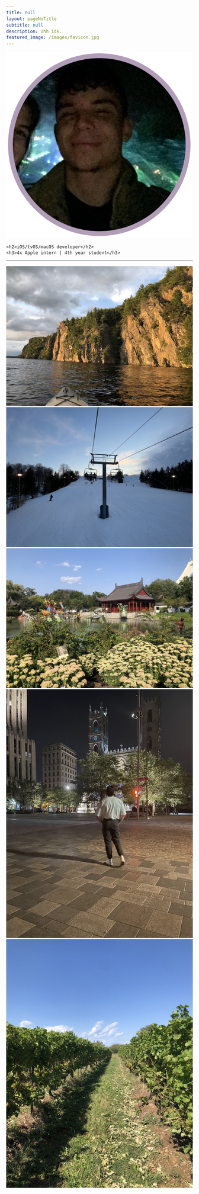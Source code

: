 ```yaml
---
title: null
layout: pageNoTitle
subtitle: null
description: Uhh idk.
featured_image: /images/favicon.jpg
---
```


<div class="center">
	<img src="/images/about/me_border.png" class="about-page-img"/>

    <h2>iOS/tvOS/macOS developer</h2>
    <h3>4x Apple intern | 4th year student</h3>
</div>

---
<div class="gallery">
    <img src="/images/about/bonecho.jpg"/>
    <img src="/images/about/chicopee.jpg"/>
    <img src="/images/about/garden_mtl.jpg"/>
    <img src="/images/about/mtl.jpg"/>
    <img src="/images/about/wine.jpg"/>
</div>


